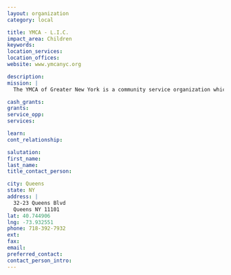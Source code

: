 ```yaml
---
layout: organization
category: local

title: YMCA - L.I.C.
impact_area: Children
keywords: 
location_services: 
location_offices: 
website: www.ymcanyc.org

description: 
mission: |
  The YMCA of Greater New York is a community service organization which promotes positive values through programs that build spirit, mind and body, welcoming all people, with a focus on youth.

cash_grants: 
grants: 
service_opp: 
services: 

learn: 
cont_relationship: 

salutation: 
first_name: 
last_name: 
title_contact_person: 

city: Queens
state: NY
address: |
  32-23 Queens Blvd    
  Queens NY 11101
lat: 40.744906
lng: -73.932551
phone: 718-392-7932
ext: 
fax: 
email: 
preferred_contact: 
contact_person_intro: 
---
```

